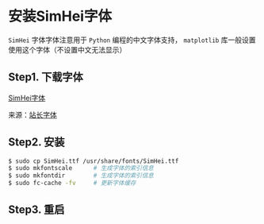 # 安装SimHei字体

`SimHei` 字体字体注意用于 `Python` 编程的中文字体支持， `matplotlib` 库一般设置使用这个字体（不设置中文无法显示）

## Step1. 下载字体

[SimHei字体](https://megrez-file.virtualbing.fun/Linux/Ubuntu/20.04/%E7%B3%BB%E7%BB%9F%E9%85%8D%E7%BD%AE/%E5%AE%89%E8%A3%85SimHei%E5%AD%97%E4%BD%93SimHei.ttf)

来源：[站长字体](https://font.chinaz.com/161017462260.htm)

## Step2. 安装

```bash
$ sudo cp SimHei.ttf /usr/share/fonts/SimHei.ttf
$ sudo mkfontscale      # 生成字体的索引信息
$ sudo mkfontdir        # 生成字体的索引信息
$ sudo fc-cache -fv     # 更新字体缓存
```

## Step3. 重启
